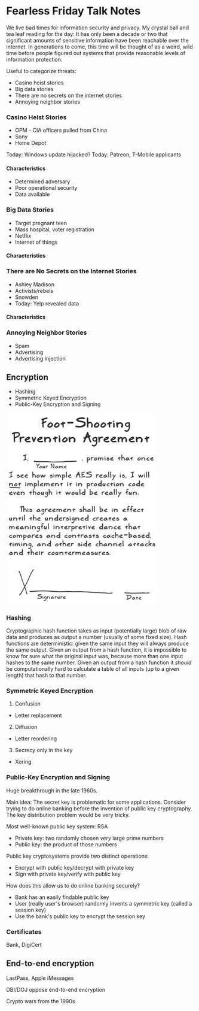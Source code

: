 Fearless Friday Talk Notes
==========================

We live bad times for information security and privacy.
My crystal ball and tea leaf reading for the day: It has only been a decade or two that significant amounts of sensitive information have been reachable over the internet.
In generations to come, this time will be thought of as a weird, wild time before people figured out systems that provide reasonable levels of information protection.

Useful to categorize threats:
- Casino heist stories
- Big data stories
- There are no secrets on the internet stories
- Annoying neighbor stories

### Casino Heist Stories

- OPM - CIA officers pulled from China
- Sony
- Home Depot

Today: Windows update hijacked?
Today: Patreon, T-Mobile applicants

#### Characteristics

- Determined adversary
- Poor operational security
- Data available

### Big Data Stories

- Target pregnant teen
- Mass hospital, voter registration
- Netflix
- Internet of things


#### Characteristics

### There are No Secrets on the Internet Stories

- Ashley Madison
- Activists/rebels
- Snowden
- Today: Yelp revealed data

#### Characteristics

### Annoying Neighbor Stories

- Spam
- Advertising
- Advertising injection

## Encryption

- Hashing
- Symmetric Keyed Encryption
- Public-Key Encryption and Signing

<img src="./aes_act_3_scene_02_agreement_1100.png" alt="Funny cartoon" width="400px">

### Hashing

Cryptographic hash function takes as input (potentially large) blob of raw data and produces as output a number (usually of some fixed size).
Hash functions are deterministic: given the same input they will always produce the same output.
Given an output from a hash function, it is impossible to know for sure what the original input was, because more than one input hashes to the same number.
Given an output from a hash function it _should_ be computationally hard to calculate a table of all inputs (up to a given length) that hash to that number.

### Symmetric Keyed Encryption

1. Confusion
  - Letter replacement
2. Diffusion
  - Letter reordering
3. Secrecy only in the key
  - Xoring

### Public-Key Encryption and Signing

Huge breakthrough in the late 1960s.

Main idea: The secret key is problematic for some applications.
Consider trying to do online banking before the invention of public key cryptography.
The key distribution problem would be very tricky.

Most well-known public key system: RSA
- Private key: two randomly chosen _very_ large prime numbers
- Public key: the product of those numbers

Public key cryptosystems provide two distinct operations:
- Encrypt with public key/decrypt with private key
- Sign with private key/verify with public key

How does this allow us to do online banking securely?
- Bank has an easily findable public key
- User (really user's browser) randomly invents a symmetric key (called a session key)
- Use the bank's public key to encrypt the session key

### Certificates

Bank, DigiCert

## End-to-end encryption

LastPass, Apple iMessages

DBI/DOJ oppose end-to-end encryption

Crypto wars from the 1990s



